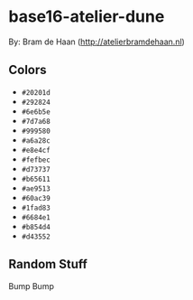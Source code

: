 # base16-atelier-dune

By: Bram de Haan (http://atelierbramdehaan.nl)

## Colors

* `#20201d`
* `#292824`
* `#6e6b5e`
* `#7d7a68`
* `#999580`
* `#a6a28c`
* `#e8e4cf`
* `#fefbec`
* `#d73737`
* `#b65611`
* `#ae9513`
* `#60ac39`
* `#1fad83`
* `#6684e1`
* `#b854d4`
* `#d43552`

## Random Stuff

Bump
Bump
